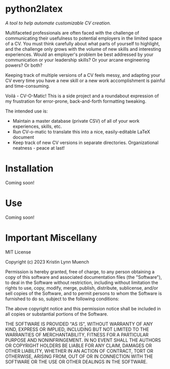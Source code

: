 # python2latex
*A tool to help automate customizable CV creation.*

Multifaceted professionals are often faced with the challenge of communicating their usefulness to potential employers in the limited space of a CV. You must think carefully about what parts of yourself to highlight, and the challenge only grows with the volume of new skills and interesting experiences. Would an employer's problem be best addressed by your communication or your leadership skills? Or your arcane engineering powers? Or both?

Keeping track of multiple versions of a CV feels messy, and adapting your CV every time you have a new skill or a new work accomplishment is painful and time-consuming.

Voilá - CV-O-Matic! This is a side project and a roundabout expression of my frustration for error-prone, back-and-forth formatting tweaking. 

The intended use is:
- Maintain a master database (private CSV) of all of your work experiences, skills, etc.
- Run CV-o-matic to translate this into a nice, easily-editable LaTeX document
- Keep track of new CV versions in separate directories. Organizational neatness - peace at last!

# Installation
Coming soon!

# Use
Coming soon!

# Important Miscellany
MIT License

Copyright (c) 2023 Kristin Lynn Muench

Permission is hereby granted, free of charge, to any person obtaining a copy
of this software and associated documentation files (the "Software"), to deal
in the Software without restriction, including without limitation the rights
to use, copy, modify, merge, publish, distribute, sublicense, and/or sell
copies of the Software, and to permit persons to whom the Software is
furnished to do so, subject to the following conditions:

The above copyright notice and this permission notice shall be included in all
copies or substantial portions of the Software.

THE SOFTWARE IS PROVIDED "AS IS", WITHOUT WARRANTY OF ANY KIND, EXPRESS OR
IMPLIED, INCLUDING BUT NOT LIMITED TO THE WARRANTIES OF MERCHANTABILITY,
FITNESS FOR A PARTICULAR PURPOSE AND NONINFRINGEMENT. IN NO EVENT SHALL THE
AUTHORS OR COPYRIGHT HOLDERS BE LIABLE FOR ANY CLAIM, DAMAGES OR OTHER
LIABILITY, WHETHER IN AN ACTION OF CONTRACT, TORT OR OTHERWISE, ARISING FROM,
OUT OF OR IN CONNECTION WITH THE SOFTWARE OR THE USE OR OTHER DEALINGS IN THE
SOFTWARE.
